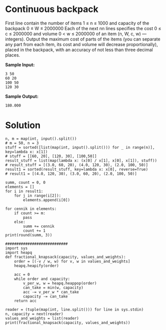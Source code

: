 # Continuous backpack

First line contain the number of items 1 ≤ n ≤ 1000  and capacity of the backpack 0 ≤ W ≤ 2000000 
Each of the next nn lines specifies the cost 0 ≤ c ≤ 2000000 and volume 0 < w ≤ 2000000 of an item (n, W, c, w) — integers). Output the maximum cost of parts of the items (you can separate any part from each item, its cost and volume will decrease proportionally), placed in the backpack, with an accuracy of not less than three decimal places.

**Sample Input:**
```
3 50
60 20
100 50
120 30
```
**Sample Output:**
```
180.000
```
# Solution
```
n, m = map(int, input().split())
# m = 50, n = 3
stuff = sorted([list(map(int, input().split())) for _ in range(n)], key=lambda x: x[1])
# stuff = [[60, 20], [120, 30], [100,50]]
result_stuff = list(map(lambda x: (x[0] / x[1], x[0], x[1]), stuff))
# result_stuff = [(3.0, 60, 20), (4.0, 120, 30), (2.0, 100, 50)]
result1 = sorted(result_stuff, key=lambda x: x[0], reverse=True)
# result1 = [(4.0, 120, 30), (3.0, 60, 20), (2.0, 100, 50)]

summ, count = 0, 0
elements = []
for i in result1:
    for j in range(i[2]):
        elements.append(i[0])

for cennik in elements:
    if count >= m:
        pass
    else:
        summ += cennik
        count += 1
print(round(summ, 3))

############################
import sys
import heapq
def fractional_knapsack(capacity, values_and_weights):
    order = [(-v / w, w) for v, w in values_and_weights]
    heapq.heapify(order)

    acc = 0
    while order and capacity:
        v_per_w, w = heapq.heappop(order)
        can_take = min(w, capacity)
        acc -= v_per_w * can_take
        capacity -= can_take
    return acc

reader = (tuple(map(int, line.split())) for line in sys.stdin)
n, capacity = next(reader)
values_and_weights = list(reader)
print(fractional_knapsack(capacity, values_and_weights))
```